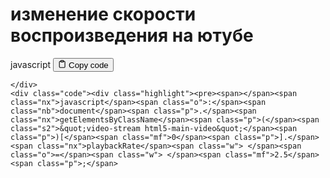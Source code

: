 <h1 id="изменениескоростивоспроизведениянаютубе">изменение скорости воспроизведения на ютубе</h1>
<div class="code-element">
    <div class="lang-line">
        <text>javascript</text>
        <button class="copy-button"
        onclick="copyCode(this)">
    <svg stroke="currentColor"
         fill="none"
         stroke-width="2"
         viewBox="0 0 24 24"
         stroke-linecap="round"
         stroke-linejoin="round"
         class="h-4 w-4"
         height="1em"
         width="1em"
         xmlns="http://www.w3.org/2000/svg">
        <path d="M16 4h2a2 2 0 0 1 2 2v14a2 2 0 0 1-2 2H6a2 2 0 0 1-2-2V6a2 2 0 0 1 2-2h2"></path>
        <rect x="8" y="2" width="8" height="4" rx="1" ry="1"></rect>
    </svg>
    <text>Copy code</text>
</button>

    </div>
    <div class="code"><div class="highlight"><pre><span></span><span class="nx">javascript</span><span class="o">:</span><span class="nb">document</span><span class="p">.</span><span class="nx">getElementsByClassName</span><span class="p">(</span><span class="s2">&quot;video-stream html5-main-video&quot;</span><span class="p">)[</span><span class="mf">0</span><span class="p">].</span><span class="nx">playbackRate</span><span class="w"> </span><span class="o">=</span><span class="w"> </span><span class="mf">2.5</span><span class="p">;</span>
</pre></div></div>
</div>